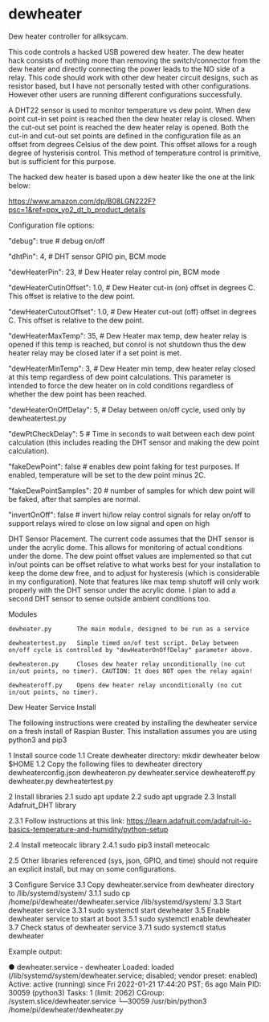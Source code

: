# dewheater

Dew heater controller for allksycam.


This code controls a hacked USB powered dew heater. The dew heater hack consists of nothing more than removing the switch/connector from the dew heater and directly connecting the power leads to the NO side of a relay. This code should work with other dew heater circuit designs, such as resistor based, but I have not personally tested with other configurations. However other users are running different configurations successfully.

A DHT22 sensor is used to monitor temperature vs dew point. When dew point cut-in set point is reached then the dew heater relay is closed. When the cut-out set point is reached the dew heater relay is opened. Both the cut-in and cut-out set points are defined in the configuration file as an offset from degrees Celsius of the dew point. This offset allows for a rough degree of hysterisis control. This method of temperature control is primitive, but is sufficient for this purpose.

The hacked dew heater is based upon a dew heater like the one at the link below:

   https://www.amazon.com/dp/B08LGN222F?psc=1&ref=ppx_yo2_dt_b_product_details
   
     
Configuration file options:


  "debug": true                        # debug on/off
  
  "dhtPin": 4,                         # DHT sensor GPIO pin, BCM mode
  
  "dewHeaterPin": 23,                  # Dew Heater relay control pin, BCM mode
  
  "dewHeaterCutinOffset": 1.0,         # Dew Heater cut-in (on) offset in degrees C. This offset is relative to the dew point. 
  
  "dewHeaterCutoutOffset": 1.0,        # Dew Heater cut-out (off) offset in degrees C. This offset is relative to the dew point.

  "dewHeaterMaxTemp": 35,              # Dew Heater max temp, dew heater relay is opened if this temp is reached, but conrol is not shutdown thus the dew heater relay may be closed later if a set point is met. 
  
  "dewHeaterMinTemp": 3,               # Dew Heater min temp, dew heater relay closed at this temp regardless of dew point calculations. This parameter is intended to force the dew heater on in cold conditions regardless of whether the dew point has been reached.

  "dewHeaterOnOffDelay": 5,            # Delay between on/off cycle, used only by dewheatertest.py
  
  "dewPtCheckDelay": 5                 # Time in seconds to wait between each dew point calculation (this includes reading the DHT sensor and making the dew point calculation).

  "fakeDewPoint": false                # enables dew point faking for test purposes. If enabled, temperature will be set to the dew point minus 2C.

  "fakeDewPointSamples": 20            # number of samples for which dew point will be faked, after that samples are normal.

  "invertOnOff": false                 # invert hi/low relay control signals for relay on/off to support relays wired to close on low signal and open on high
  
  
DHT Sensor Placement. The current code assumes that the DHT sensor is under the acrylic dome. This allows for monitoring of actual conditions under the dome. The dew point offset values are implemented so that cut in/out points can be offset relative to what works best for your installation to keep the dome dew free, and to adjust for hysteresis (which is considerable in my configuration). Note that features like max temp shutoff will only work properly with the DHT sensor under the acrylic dome. I plan to add a second DHT sensor to sense outside ambient conditions too.

  
  Modules

	dewheater.py  	   The main module, designed to be run as a service

	dewheatertest.py   Simple timed on/of test script. Delay between on/off cycle is controlled by "dewHeaterOnOffDelay" parameter above.

	dewheateron.py     Closes dew heater relay unconditionally (no cut in/out points, no timer). CAUTION: It does NOT open the relay again!

	dewheateroff.py    Opens dew heater relay unconditionally (no cut in/out points, no timer).
	
	

Dew Heater Service Install

The following instructions were created by installing the dewheater service on a fresh install of Raspian Buster.  This installation assumes you are using python3 and pip3

 1   Install source code
 1.1  Create dewheater directory: mkdir dewheater below $HOME 
 1.2  Copy the following files to dewheater directory
        dewheaterconfig.json
        dewheateron.py
        dewheater.service
        dewheateroff.py
        dewheater.py
        dewheatertest.py

 2  Install libraries
 2.1  sudo apt update
 2.2  sudo apt upgrade
 2.3  Install Adafruit_DHT library

 2.3.1  Follow instructions at this link: https://learn.adafruit.com/adafruit-io-basics-temperature-and-humidity/python-setup

 2.4  Install meteocalc library
 2.4.1  sudo pip3 install meteocalc
 
 2.5  Other libraries referenced (sys, json, GPIO, and time) should not require an explicit install, but may on some configurations.
 
 3  Configure Service
 3.1  Copy dewheater.service from dewheater directory to /lib/systemd/system/
 3.1.1  sudo cp /home/pi/dewheater/dewheater.service /lib/systemd/system/
 3.3  Start dewheater service
 3.3.1  sudo systemctl start dewheater
 3.5  Enable dewheater service to start at boot
 3.5.1  sudo systemctl enable dewheater
 3.7  Check status of dewheater service
 3.7.1  sudo systemctl status dewheater

Example output:

● dewheater.service - dewheater
Loaded: loaded (/lib/systemd/system/dewheater.service; disabled; vendor preset: enabled)
Active: active (running) since Fri 2022-01-21 17:44:20 PST; 6s ago
Main PID: 30059 (python3)
Tasks: 1 (limit: 2062)
CGroup: /system.slice/dewheater.service
└─30059 /usr/bin/python3 /home/pi/dewheater/dewheater.py



  



